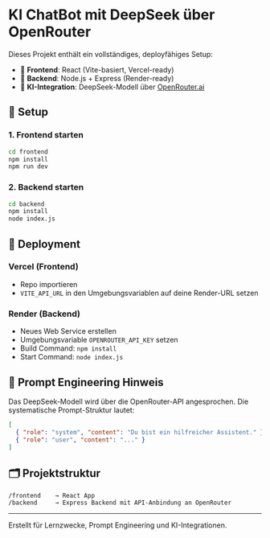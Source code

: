 # KI ChatBot mit DeepSeek über OpenRouter

Dieses Projekt enthält ein vollständiges, deployfähiges Setup:

- 🎯 **Frontend**: React (Vite-basiert, Vercel-ready)
- 🧠 **Backend**: Node.js + Express (Render-ready)
- 🔌 **KI-Integration**: DeepSeek-Modell über [OpenRouter.ai](https://openrouter.ai)

## 🔧 Setup

### 1. Frontend starten

```bash
cd frontend
npm install
npm run dev
```

### 2. Backend starten

```bash
cd backend
npm install
node index.js
```

## 🚀 Deployment

### Vercel (Frontend)
- Repo importieren
- `VITE_API_URL` in den Umgebungsvariablen auf deine Render-URL setzen

### Render (Backend)
- Neues Web Service erstellen
- Umgebungsvariable `OPENROUTER_API_KEY` setzen
- Build Command: `npm install`
- Start Command: `node index.js`

## 🧠 Prompt Engineering Hinweis

Das DeepSeek-Modell wird über die OpenRouter-API angesprochen. Die systematische Prompt-Struktur lautet:

```json
[
  { "role": "system", "content": "Du bist ein hilfreicher Assistent." },
  { "role": "user", "content": "..." }
]
```

## 🗂 Projektstruktur

```
/frontend    → React App
/backend     → Express Backend mit API-Anbindung an OpenRouter
```

---

Erstellt für Lernzwecke, Prompt Engineering und KI-Integrationen.
